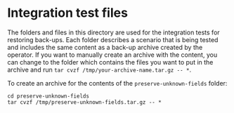 # Integration test files

The folders and files in this directory are used for the integration tests for restoring back-ups. Each folder describes a scenario that is being tested and includes the same content as a back-up archive created by the operator. If you want to manually create an archive with the content, you can change to the folder which contains the files you want to put in the archive and run `tar cvzf /tmp/your-archive-name.tar.gz -- *`.

To create an archive for the contents of the `preserve-unknown-fields` folder:

```
cd preserve-unknown-fields
tar cvzf /tmp/preserve-unknown-fields.tar.gz -- *
```
